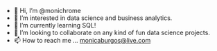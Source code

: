 - 👋 Hi, I’m @monichrome
- 👀 I’m interested in data science and business analytics.
- 🌱 I’m currently learning SQL!
- 💞️ I’m looking to collaborate on any kind of fun data science projects.
- 📫 How to reach me ... monicaburgos@live.com

<!---
monichrome/monichrome is a ✨ special ✨ repository because its `README.md` (this file) appears on your GitHub profile.
You can click the Preview link to take a look at your changes.
--->
